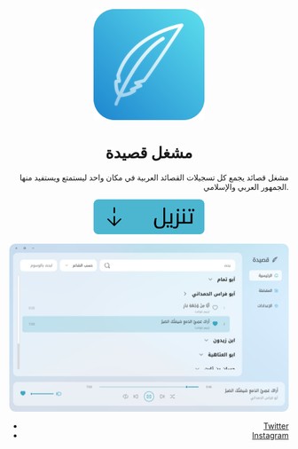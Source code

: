 <div align="center">
  <img src="Assets/icon.png" alt="Qasida Player Icon" width="200" height="200">
</div>

<h1 align="center">مشغل قصيدة</h1>

<div align="right">

مشغل قصائد يجمع كل تسجيلات القصائد العربية في مكان واحد ليستمتع ويستفيد منها الجمهور العربي والإسلامي.
<p align="center">
  <a href="https://github.com/Hayyan0/Qasida-Player/releases/latest/download/Qasida-Player-Setup-1.0.0.exe">
    <img src="/Repo/Download.png" alt="Download Qasida Player" width="200" />
  </a>
</p>
<p align="center">
  <img src="Repo/Screenshot.png" alt="Qasida Player Screenshot" width="600">
</p>


- [Twitter](https://x.com/hyn_slm)
- [Instagram](https://www.instagram.com/hayansl/)

</div>
